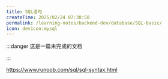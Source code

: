 ```yaml
---
title: SQL语句
createTime: 2025/02/24 07:38:50
permalink: /learning-notes/backend-dev/database/SQL-basic/
icon: devicon:mysql
---
```

:::danger 这是一篇未完成的文档

:::

https://www.runoob.com/sql/sql-syntax.html